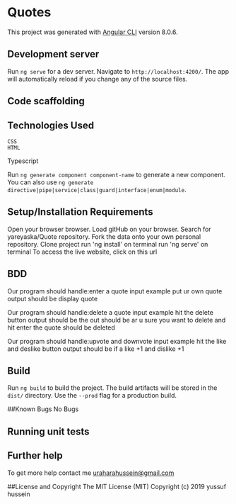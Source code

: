 # Quotes

This project was generated with [Angular CLI](https://github.com/angular/angular-cli) version 8.0.6.

## Development server

Run `ng serve` for a dev server. Navigate to `http://localhost:4200/`. The app will automatically reload if you change any of the source files.

## Code scaffolding

## Technologies Used
    CSS
    HTML
   Typescript

  

Run `ng generate component component-name` to generate a new component. You can also use `ng generate directive|pipe|service|class|guard|interface|enum|module`.

## Setup/Installation Requirements
Open your browser browser.
Load gitHub on your browser.
Search for yareyaska/Quote repository.
Fork the data onto your own personal repository.
Clone project
run 'ng install' on terminal
run 'ng serve' on terminal
To access the live website, click on this url

## BDD
 Our program should handle:enter a quote
 input example
 put ur own quote
 output should be
 display quote

  Our program should handle:delete a quote
 input example
 hit the delete button
 output should be
 the out should be ar u sure you want to delete and hit enter the quote should be deleted

  Our program should handle:upvote and downvote 
 input example
 hit the like and deslike button
 output should be
 if a like +1 and dislike +1


## Build

Run `ng build` to build the project. The build artifacts will be stored in the `dist/` directory. Use the `--prod` flag for a production build.

##Known Bugs
   No Bugs

## Running unit tests


## Further help

To get more help contact me uraharahussein@gmail.com


##License and Copyright
The MIT License (MIT) Copyright (c) 2019 yussuf hussein